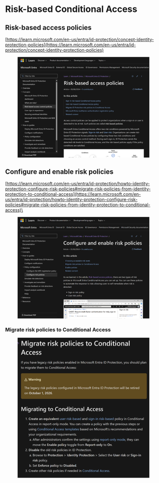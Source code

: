 # Risk-based Conditional Access

## Risk-based access policies <a href="#risk-based-access-policies" id="risk-based-access-policies"></a>

[https://learn.microsoft.com/en-us/entra/id-protection/concept-identity-protection-policies](https://learn.microsoft.com/en-us/entra/id-protection/concept-identity-protection-policies)

<figure><img src="../../.gitbook/assets/image (1) (1) (1) (1) (1) (1) (1) (1) (1) (1) (1) (1).png" alt=""><figcaption></figcaption></figure>

## Configure and enable risk policies <a href="#configure-and-enable-risk-policies" id="configure-and-enable-risk-policies"></a>

[https://learn.microsoft.com/en-us/entra/id-protection/howto-identity-protection-configure-risk-policies#migrate-risk-policies-from-identity-protection-to-conditional-access](https://learn.microsoft.com/en-us/entra/id-protection/howto-identity-protection-configure-risk-policies#migrate-risk-policies-from-identity-protection-to-conditional-access)\


<figure><img src="../../.gitbook/assets/image (2) (1) (1) (1) (1) (1) (1) (1) (1) (1).png" alt=""><figcaption></figcaption></figure>



### Migrate risk policies to Conditional Access <a href="#migrate-risk-policies-to-conditional-access" id="migrate-risk-policies-to-conditional-access"></a>

<figure><img src="../../.gitbook/assets/image (1) (1) (1) (1) (1) (1) (1) (1) (1) (1) (1) (1) (1).png" alt=""><figcaption></figcaption></figure>










